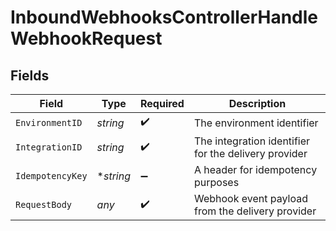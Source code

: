 # InboundWebhooksControllerHandleWebhookRequest


## Fields

| Field                                                | Type                                                 | Required                                             | Description                                          |
| ---------------------------------------------------- | ---------------------------------------------------- | ---------------------------------------------------- | ---------------------------------------------------- |
| `EnvironmentID`                                      | *string*                                             | :heavy_check_mark:                                   | The environment identifier                           |
| `IntegrationID`                                      | *string*                                             | :heavy_check_mark:                                   | The integration identifier for the delivery provider |
| `IdempotencyKey`                                     | **string*                                            | :heavy_minus_sign:                                   | A header for idempotency purposes                    |
| `RequestBody`                                        | *any*                                                | :heavy_check_mark:                                   | Webhook event payload from the delivery provider     |